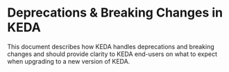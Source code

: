 # Deprecations & Breaking Changes in KEDA

This document describes how KEDA handles deprecations and breaking changes and should provide clarity to KEDA end-users on what to expect when upgrading to a new version of KEDA.
